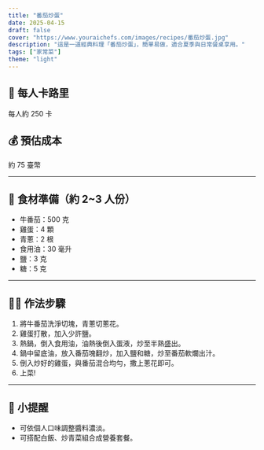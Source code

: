 ```yaml
---
title: "番茄炒蛋"
date: 2025-04-15
draft: false
cover: "https://www.youraichefs.com/images/recipes/番茄炒蛋.jpg"
description: "這是一道經典料理「番茄炒蛋」，簡單易做，適合夏季與日常餐桌享用。"
tags: ["家常菜"]
theme: "light"
---
```


## 🥄 每人卡路里  
每人約 250 卡

## 💰 預估成本  
約 75 臺幣

---

## 🧾 食材準備（約 2~3 人份）

- 牛番茄：500 克
- 雞蛋：4 顆
- 青蔥：2 根
- 食用油：30 毫升
- 鹽：3 克
- 糖：5 克

---

## 👩‍🍳 作法步驟

1. 將牛番茄洗淨切塊，青蔥切蔥花。
2. 雞蛋打散，加入少許鹽。
3. 熱鍋，倒入食用油，油熱後倒入蛋液，炒至半熟盛出。
4. 鍋中留底油，放入番茄塊翻炒，加入鹽和糖，炒至番茄軟爛出汁。
5. 倒入炒好的雞蛋，與番茄混合均勻，撒上蔥花即可。
6. 上菜!

---

## 📝 小提醒

- 可依個人口味調整醬料濃淡。
- 可搭配白飯、炒青菜組合成營養套餐。
